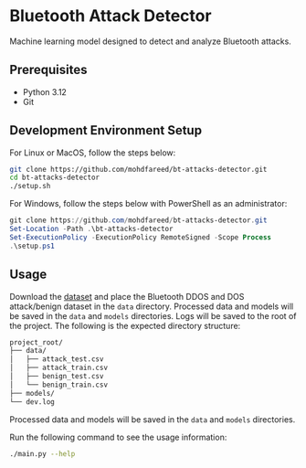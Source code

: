 # Bluetooth Attack Detector

Machine learning model designed to detect and analyze Bluetooth attacks.

## Prerequisites

- Python 3.12
- Git

## Development Environment Setup

For Linux or MacOS, follow the steps below:

```sh
git clone https://github.com/mohdfareed/bt-attacks-detector.git
cd bt-attacks-detector
./setup.sh
```

For Windows, follow the steps below with PowerShell as an administrator:

```ps1
git clone https://github.com/mohdfareed/bt-attacks-detector.git
Set-Location -Path .\bt-attacks-detector
Set-ExecutionPolicy -ExecutionPolicy RemoteSigned -Scope Process
.\setup.ps1
```

## Usage

Download the [dataset](https://www.unb.ca/cic/datasets/iomt-dataset-2024.html)
and place the Bluetooth DDOS and DOS attack/benign dataset in the `data`
directory. Processed data and models will be saved in the `data` and `models`
directories. Logs will be saved to the root of the project. The following is
the expected directory structure:


```txt
project_root/
├── data/
│   ├── attack_test.csv
│   ├── attack_train.csv
│   ├── benign_test.csv
│   └── benign_train.csv
├── models/
└── dev.log
```

Processed data and models will be saved in the `data` and `models` directories.

Run the following command to see the usage information:

```sh
./main.py --help
```
